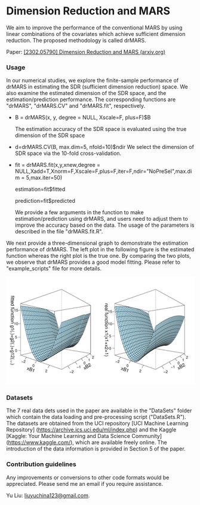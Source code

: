 # Dimension Reduction and MARS
We aim to improve the performance of the conventional MARS by using linear combinations of the covariates which achieve sufficient dimension reduction. The proposed methodology is called drMARS.

Paper: [[2302.05790] Dimension Reduction and MARS (arxiv.org)](https://arxiv.org/abs/2302.05790)

### Usage ###

In our numerical studies, we explore the finite-sample performance of drMARS in estimating the SDR (sufficient dimension reduction) space. We also examine the estimated dimension of the SDR space, and the estimation/prediction performance. The corresponding functions are "drMARS", "drMARS.CV" and "drMARS.fit", respectively. 

* B = drMARS(x, y, degree = NULL, Xscale=F, plus=F)$B

  The estimation accuracy of the SDR space is evaluated using the true dimension of the SDR space

* d=drMARS.CV(B, max.dim=5, nfold=10)$ndir
  We select the dimension of SDR space via the 10-fold cross-validation.

* fit = drMARS.fit(x,y,xnew,degree = NULL,Xadd=T,Xnorm=F,Xscale=F,plus=F,iter=F,ndir="NoPreSel",max.dim = 5,max.iter=50)

  estimation=fit$fitted
  
  prediction=fit$predicted
  
  We provide a few arguments in the function to make estimation/prediction using drMARS, and users need to adjust them to improve the accuracy based on the data. The usage of the parameters is described in the file "drMARS.fit.R".

We next provide a three-dimensional graph to demonstrate the estimation performance of drMARS. The left plot in the following figure is the estimated function whereas the right plot is the true one. By comparing the two plots, we observe that drMARS provides a good model fitting. Please refer to "example_scripts" file for more details. 

![three-dimensional graphs](plot_drMARS.jpg)

### Datasets ###

The 7 real data dets used in the paper are available in the "DataSets" folder which contain the data loading and pre-processing script ("DataSets.R"). The datasets are obtained from the UCI repository [UCI Machine Learning Repository] (https://archive.ics.uci.edu/ml/index.php) and the Kaggle [Kaggle: Your Machine Learning and Data Science Community] (https://www.kaggle.com/), which are available freely online. The introduction of the data information is provided in Section 5 of the paper.

### Contribution guidelines ###

Any improvements or conversions to other code formats would be appreciated. Please send me an email if you require assistance. 

Yu Liu: liuyuchina123@gmail.com.

